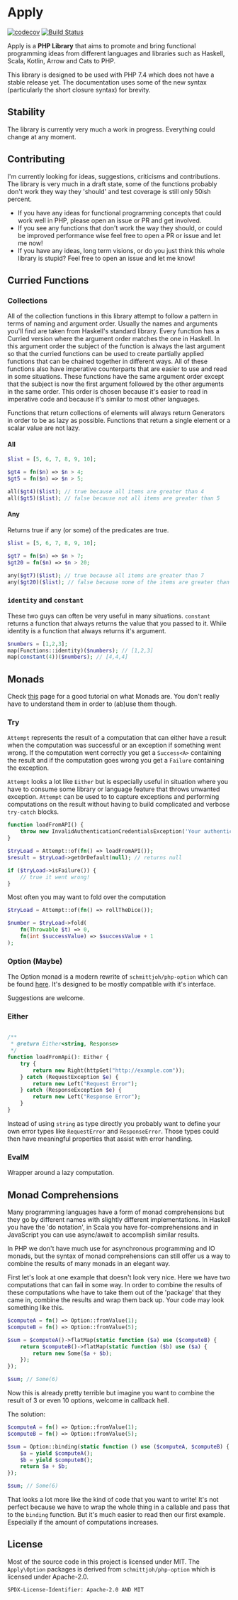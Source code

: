 # Apply 


[![codecov](https://codecov.io/gh/timfennis/apply/branch/master/graph/badge.svg)](https://codecov.io/gh/timfennis/apply)
[![Build Status](https://drone.timfennis.com/api/badges/timfennis/apply/status.svg)](https://drone.timfennis.com/timfennis/apply)

Apply is a **PHP Library** that aims to promote and bring functional programming ideas from different languages and 
libraries such as Haskell, Scala, Kotlin, Arrow and Cats to PHP.

This library is designed to be used with PHP 7.4 which does not have a stable release yet. The documentation uses some
of the new syntax (particularly the short closure syntax) for brevity.

## Stability

The library is currently very much a work in progress. Everything could change at any moment.

## Contributing

I'm currently looking for ideas, suggestions, criticisms and contributions. The library is very much in a draft state,
some of the functions probably don't work they way they 'should' and test coverage is still only 50ish percent.

* If you have any ideas for functional programming concepts that could work well in PHP, please open an issue or PR and 
get involved.
* If you see any functions that don't work the way they should, or could be improved performance wise feel free to open
a PR or issue and let me now!
* If you have any ideas, long term visions, or do you just think this whole library is stupid? Feel free to open an 
issue and let me know! 

## Curried Functions
 
### Collections

All of the collection functions in this library attempt to follow a pattern in terms of naming and argument order.
Usually the names and arguments you'll find are taken from Haskell's standard library. Every function has a Curried
version where the argument order matches the one in Haskell. In this argument order the subject of the function is
always the last argument so that the curried functions can be used to create partially applied functions that can
be chained together in different ways. All of these functions also have imperative counterparts that are easier
to use and read in some situations. These functions have the same argument order except that the subject is now
the first argument followed by the other arguments in the same order. This order is chosen because it's easier
to read in imperative code and because it's similar to most other languages.

Functions that return collections of elements will always return Generators in order to be as lazy as possible.
Functions that return a single element or a scalar value are not lazy. 

#### All

```php
$list = [5, 6, 7, 8, 9, 10];

$gt4 = fn($n) => $n > 4;
$gt5 = fn($n) => $n > 5;

all($gt4)($list); // true because all items are greater than 4
all($gt5)($list); // false because not all items are greater than 5
```

#### Any

Returns true if any (or some) of the predicates are true.

```php
$list = [5, 6, 7, 8, 9, 10];

$gt7 = fn($n) => $n > 7;
$gt20 = fn($n) => $n > 20;

any($gt7)($list); // true because all items are greater than 7
any($gt20)($list); // false because none of the items are greater than 20
```


### `identity` and `constant`

These two guys can often be very useful in many situations. `constant` returns a function that always returns the value
that you passed to it. While identity is a function that always returns it's argument.

```php
$numbers = [1,2,3];
map(Functions::identity)($numbers); // [1,2,3]
map(constant(4))($numbers); // [4,4,4]
```

## Monads

Check [this](https://arrow-kt.io/docs/patterns/monads/) page for a good tutorial on what Monads are. You don't really 
have to understand them in order to (ab)use them though.

### Try

`Attempt` represents the result of a computation that can either have a result when the computation was successful or
an exception if something went wrong. If the computation went correctly you get a `Success<A>` containing the result and 
if the computation goes wrong you get a `Failure` containing the exception.

`Attempt` looks a lot like `Either` but is especially useful in situation where you have to consume some library or 
language feature that throws unwanted exception. `Attempt` can be used to to capture exceptions and performing computations
on the result without having to build complicated and verbose `try-catch` blocks. 

```php
function loadFromAPI() {
    throw new InvalidAuthenticationCredentialsException('Your authentication credentials are invalid');
}

$tryLoad = Attempt::of(fn() => loadFromAPI());
$result = $tryLoad->getOrDefault(null); // returns null

if ($tryLoad->isFailure()) {
    // true it went wrong!
}
```

Most often you may want to fold over the computation

```php
$tryLoad = Attempt::of(fn() => rollTheDice());

$number = $tryLoad->fold(
    fn(Throwable $t) => 0,
    fn(int $successValue) => $successValue + 1
);
```

### Option (Maybe)

The Option monad is a modern rewrite of `schmittjoh/php-option` which can be found 
[here](https://github.com/schmittjoh/php-option). It's designed to be mostly compatible with it's interface.

Suggestions are welcome.

### Either


```php

/**
 * @return Either<string, Response>
 */
function loadFromApi(): Either {
    try { 
        return new Right(httpGet("http://example.com"));
    } catch (RequestException $e) {
        return new Left("Request Error");
    } catch (ResponseException $e) {
        return new Left("Response Error");
    }
}

```

Instead of using `string` as type directly you probably want to define your own error types like `RequestError` and 
`ResponseError`. Those types could then have meaningful properties that assist with error handling.  

### EvalM

Wrapper around a lazy computation.

## Monad Comprehensions

Many programming languages have a form of monad comprehensions but they go by different names with slightly different
implementations. In Haskell you have the 'do notation', in Scala you have for-comprehensions and in JavaScript you can 
use async/await to accomplish similar results.

In PHP we don't have much use for asynchronous programming and IO monads, but the syntax of monad comprehensions can
still offer us a way to combine the results of many monads in an elegant way.

First let's look at one example that doesn't look very nice. Here we have two computations that can fail in some way.
In order to combine the results of these computations whe have to take them out of the 'package' that they came in, 
combine the results and wrap them back up. Your code may look something like this.

```php
$computeA = fn() => Option::fromValue(1);
$computeB = fn() => Option::fromValue(5);

$sum = $computeA()->flatMap(static function ($a) use ($computeB) {
    return $computeB()->flatMap(static function ($b) use ($a) {
        return new Some($a + $b);
    });
});

$sum; // Some(6)
```

Now this is already pretty terrible but imagine you want to combine the result of 3 or even 10 options, welcome in 
callback hell.

The solution:

```php
$computeA = fn() => Option::fromValue(1);
$computeB = fn() => Option::fromValue(5);

$sum = Option::binding(static function () use ($computeA, $computeB) {
    $a = yield $computeA();
    $b = yield $computeB();
    return $a + $b;
}); 

$sum; // Some(6)
```

That looks a lot more like the kind of code that you want to write! It's not perfect because we have to wrap the whole
thing in a callable and pass that to the `binding` function. But it's much easier to read then our first example. 
Especially if the amount of computations increases.

## License

Most of the source code in this project is  licensed under MIT. The `Apply\Option` packages is derived from 
`schmittjoh/php-option` which is licensed under Apache-2.0. 

`SPDX-License-Identifier: Apache-2.0 AND MIT`